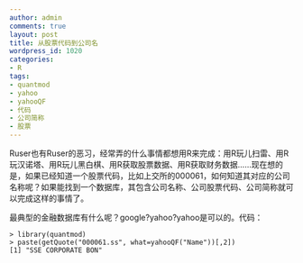 ```yaml
---
author: admin
comments: true
layout: post
title: 从股票代码到公司名
wordpress_id: 1020
categories:
- R
tags:
- quantmod
- yahoo
- yahooQF
- 代码
- 公司简称
- 股票
---
```


Ruser也有Ruser的恶习，经常弄的什么事情都想用R来完成：用R玩儿扫雷、用R玩汉诺塔、用R玩儿黑白棋、用R获取股票数据、用R获取财务数据……现在想的是，如果已经知道一个股票代码，比如上交所的000061，如何知道其对应的公司名称呢？如果能找到一个数据库，其包含公司名称、公司股票代码、公司简称就可以完成这样的事情了。

最典型的金融数据库有什么呢？google?yahoo?yahoo是可以的。代码：

    
    > library(quantmod)
    > paste(getQuote("000061.ss", what=yahooQF("Name"))[,2])
    [1] "SSE CORPORATE BON"
    
    



